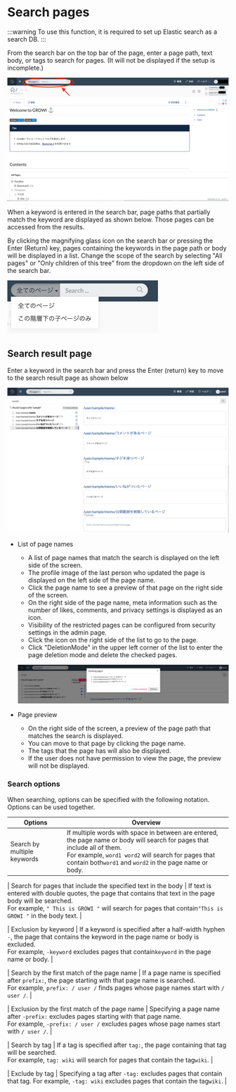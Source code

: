 # Search pages

:::warning
To use this function, it is required to set up Elastic search as a search DB. <!-- Todo Insert link to elasticsearch settings: Check [this](../admin-guide/admin-cookbook/setting-elasticsearch.md) page to find out how. -->
:::

From the search bar on the top bar of the page, enter a page path, text body, or tags to search for pages. (It will not be displayed if the setup is incomplete.)

![search1](./images/search1.png)

When a keyword is entered in the search bar, page paths that partially match the keyword are displayed as shown below. Those pages can be accessed from the results.

By clicking the magnifying glass icon on the search bar or pressing the Enter (Return) key, pages containing the keywords in the page path or body will be displayed in a list. Change the scope of the search by selecting "All pages" or "Only children of this tree" from the dropdown on the left side of the search bar.

![search2](./images/search2.png)

## Search result page

Enter a keyword in the search bar and press the Enter (return) key to move to the search result page as shown below

![search3](./images/search3.png)

- List of page names
  - A list of page names that match the search is displayed on the left side of the screen.
  - The profile image of the last person who updated the page is displayed on the left side of the page name.
  - Click the page name to see a preview of that page on the right side of the screen.
  - On the right side of the page name, meta information such as the number of likes, comments, and privacy settings is displayed as an icon.
  - Visibility of the restricted pages can be configured from security settings in the admin page.
  - Click the icon on the right side of the list to go to the page.
  - Click "DeletionMode" in the upper left corner of the list to enter the page deletion mode and delete the checked pages.

  ![search4](./images/search4.png)

- Page preview
  - On the right side of the screen, a preview of the page path that matches the search is displayed.
  - You can move to that page by clicking the page name.
  - The tags that the page has will also be displayed.
  - If the user does not have permission to view the page, the preview will not be displayed.
  
### Search options

When searching, options can be specified with the following notation. Options can be used together.

| Options | Overview |
| --- | --- |
| Search by multiple keywords | If multiple words with space in between are entered, the page name or body will search for pages that include all of them. <br /> For example, `word1 word2` will search for pages that contain both`word1` and `word2` in the page name or body. |
 

| Search for pages that include the specified text in the body | If text is entered with double quotes, the page that contains that text in the page body will be searched. <br /> For example, `" This is GROWI "` will search for pages that contain`"This is GROWI "` in the body text. |
 
| Exclusion by keyword | If a keyword is specified after a half-width hyphen `-`, the page that contains the keyword in the page name or body is excluded. <br /> For example, `-keyword` excludes pages that contain`keyword` in the page name or body. |
 
| Search by the first match of the page name | If a page name is specified after `prefix:`, the page starting with that page name is searched. <br /> For example, `prefix: / user /` finds pages whose page names start with `/ user /`. |
 
| Exclusion by the first match of the page name | Specifying a page name after `-prefix:` excludes pages starting with that page name. <br /> For example, `-prefix: / user /` excludes pages whose page names start with `/ user /`. |
 
| Search by tag | If a tag is specified after `tag:`, the page containing that tag will be searched. <br /> For example, `tag: wiki` will search for pages that contain the tag`wiki`. |
 
| Exclude by tag | Specifying a tag after `-tag:` excludes pages that contain that tag. For example, `-tag: wiki` excludes pages that contain the tag`wiki`. |
 